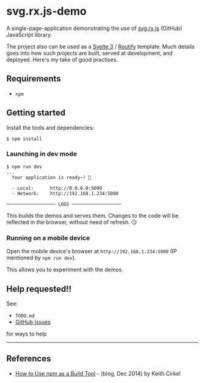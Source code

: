 # svg.rx.js-demo

A single-page-application demonstrating the use of [svg.rx.js](https://github.com/akauppi/svg.rx.js/) (GitHub) JavaScript library. 

The project also can be used as a [Svelte 3](https://svelte.dev) / [Routify](https://routify.now.sh/docs/introduction) template. Much details goes into how such projects are built, served at development, and deployed. Here's my take of good practises.


## Requirements

- `npm`


## Getting started

Install the tools and dependencies:

```
$ npm install
```

### Launching in dev mode

```
$ npm run dev
...
  Your application is ready~! 🚀

  - Local:      http://0.0.0.0:5000
  - Network:    http://192.168.1.234:5000

────────────────── LOGS ──────────────────
```

This builds the demos and serves them. Changes to the code will be reflected in the browser, without need of refresh. 😏


### Running on a mobile device

Open the mobile device's browser at `http://192.168.1.234:5000` (IP mentioned by `npm run dev`).

This allows you to experiment with the demos. 

<!-- disabled (that file is in main 'svg.rx.js')
>For setting up remote debugging, see [DEV-TIPS/Remote debugging](DEV-TIPS/Remote%20debugging.md).
-->


## Help requested!!

See:
 
- `TODO.md`
- [GitHub Issues](https://github.com/akauppi/svg.rx.js-demo/issues) 

for ways to help

---

## References

- [How to Use npm as a Build Tool](https://www.keithcirkel.co.uk/how-to-use-npm-as-a-build-tool/) - (blog, Dec 2014) by Keith Cirkel
